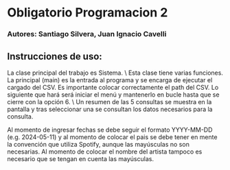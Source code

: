 # Obligatorio Programacion 2

### Autores: Santiago Silvera, Juan Ignacio Cavelli

## Instrucciones de uso:

La clase principal del trabajo es Sistema. \\ 
Esta clase tiene varias funciones. La principal (main) es la entrada al programa y se encarga de ejecutar el cargado del CSV. Es importante colocar correctamente el path del CSV.
Lo siguiente que hará será iniciar el menú y mantenerlo en bucle hasta que se cierre con la opción 6. \\
Un resumen de las 5 consultas se muestra en la pantalla y tras seleccionar una se consultan los datos necesarios para la consulta. 

Al momento de ingresar fechas se debe seguir el formato YYYY-MM-DD (e.g. 2024-05-11) y al momento de colocar el pais se debe tener en mente la convención que utiliza Spotify, aunque las mayúsculas no son necesarias. Al momento de colocar el nombre del artista tampoco es necesario que se tengan en cuenta las mayúsculas.

